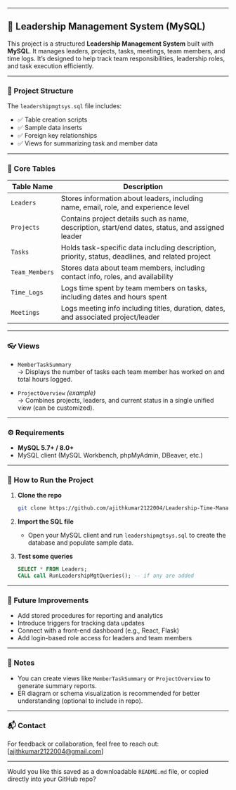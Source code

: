 
---

## 👑 **Leadership Management System (MySQL)**

This project is a structured **Leadership Management System** built with **MySQL**. It manages leaders, projects, tasks, meetings, team members, and time logs. It’s designed to help track team responsibilities, leadership roles, and task execution efficiently.

---

### 📁 Project Structure

The `leadershipmgtsys.sql` file includes:

- ✅ Table creation scripts  
- ✅ Sample data inserts  
- ✅ Foreign key relationships  
- ✅ Views for summarizing task and member data  

---

### 🧱 Core Tables

| Table Name      | Description                                                                 |
|------------------|-----------------------------------------------------------------------------|
| `Leaders`        | Stores information about leaders, including name, email, role, and experience level |
| `Projects`       | Contains project details such as name, description, start/end dates, status, and assigned leader |
| `Tasks`          | Holds task-specific data including description, priority, status, deadlines, and related project |
| `Team_Members`   | Stores data about team members, including contact info, roles, and availability |
| `Time_Logs`      | Logs time spent by team members on tasks, including dates and hours spent |
| `Meetings`       | Logs meeting info including titles, duration, dates, and associated project/leader |

---

### 👓 Views

- `MemberTaskSummary`  
  → Displays the number of tasks each team member has worked on and total hours logged.

- `ProjectOverview` *(example)*  
  → Combines projects, leaders, and current status in a single unified view (can be customized).

---

### ⚙️ Requirements

- **MySQL 5.7+ / 8.0+**
- MySQL client (MySQL Workbench, phpMyAdmin, DBeaver, etc.)

---

### 🚀 How to Run the Project

1. **Clone the repo**
   ```bash
   git clone https://github.com/ajithkumar2122004/Leadership-Time-Management-System
   ```

2. **Import the SQL file**
   - Open your MySQL client and run `leadershipmgtsys.sql` to create the database and populate sample data.

3. **Test some queries**
   ```sql
   SELECT * FROM Leaders;
   CALL call RunLeadershipMgtQueries(); -- if any are added
   ```

---

### 📌 Future Improvements

- Add stored procedures for reporting and analytics  
- Introduce triggers for tracking data updates  
- Connect with a front-end dashboard (e.g., React, Flask)  
- Add login-based role access for leaders and team members  

---

### 📝 Notes

- You can create views like `MemberTaskSummary` or `ProjectOverview` to generate summary reports.
- ER diagram or schema visualization is recommended for better understanding (optional to include in repo).

---

### 📬 Contact

For feedback or collaboration, feel free to reach out: [ajithkumar2122004@gmail.com]

---

Would you like this saved as a downloadable `README.md` file, or copied directly into your GitHub repo?
